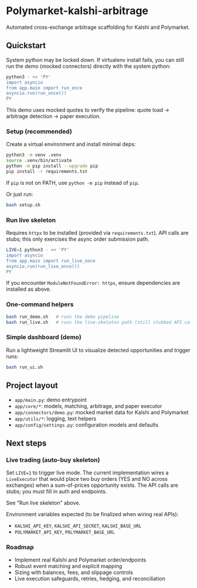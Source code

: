 # Polymarket-kalshi-arbitrage

Automated cross-exchange arbitrage scaffolding for Kalshi and Polymarket.

## Quickstart

System python may be locked down. If virtualenv install fails, you can still run the demo (mocked connectors) directly with the system python:

```bash
python3 - << 'PY'
import asyncio
from app.main import run_once
asyncio.run(run_once())
PY
```

This demo uses mocked quotes to verify the pipeline: quote load -> arbitrage detection -> paper execution.

### Setup (recommended)

Create a virtual environment and install minimal deps:

```bash
python3 -m venv .venv
source .venv/bin/activate
python -m pip install --upgrade pip
pip install -r requirements.txt
```

If `pip` is not on PATH, use `python -m pip` instead of `pip`.

Or just run:

```bash
bash setup.sh
```

### Run live skeleton

Requires `httpx` to be installed (provided via `requirements.txt`). API calls are stubs; this only exercises the async order submission path.

```bash
LIVE=1 python3 - << 'PY'
import asyncio
from app.main import run_live_once
asyncio.run(run_live_once())
PY
```

If you encounter `ModuleNotFoundError: httpx`, ensure dependencies are installed as above.

### One-command helpers

```bash
bash run_demo.sh   # runs the demo pipeline
bash run_live.sh   # runs the live-skeleton path (still stubbed API calls)
```

### Simple dashboard (demo)

Run a lightweight Streamlit UI to visualize detected opportunities and trigger runs:

```bash
bash run_ui.sh
```

## Project layout

- `app/main.py`: demo entrypoint
- `app/core/*`: models, matching, arbitrage, and paper executor
- `app/connectors/demo.py`: mocked market data for Kalshi and Polymarket
- `app/utils/*`: logging, text helpers
- `app/config/settings.py`: configuration models and defaults

## Next steps

### Live trading (auto-buy skeleton)

Set `LIVE=1` to trigger live mode. The current implementation wires a `LiveExecutor` that would place two buy orders (YES and NO across exchanges) when a sum-of-prices opportunity exists. The API calls are stubs; you must fill in auth and endpoints.

See "Run live skeleton" above.

Environment variables expected (to be finalized when wiring real APIs):

- `KALSHI_API_KEY`, `KALSHI_API_SECRET`, `KALSHI_BASE_URL`
- `POLYMARKET_API_KEY`, `POLYMARKET_BASE_URL`

### Roadmap

- Implement real Kalshi and Polymarket order/endpoints
- Robust event matching and explicit mapping
- Sizing with balances, fees, and slippage controls
- Live execution safeguards, retries, hedging, and reconciliation
